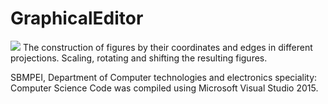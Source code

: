# GraphicalEditor
![](http://savepic.ru/14516160.png)
The construction of figures by their coordinates and edges in different projections.
Scaling, rotating and shifting the resulting figures.

SBMPEI, Department of Computer technologies and electronics
speciality: Computer Science
Code was compiled using Microsoft Visual Studio 2015.

